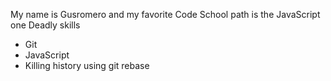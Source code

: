 My name is Gusromero and my favorite Code School path is the JavaScript one
Deadly skills
* Git
* JavaScript
* Killing history using git rebase